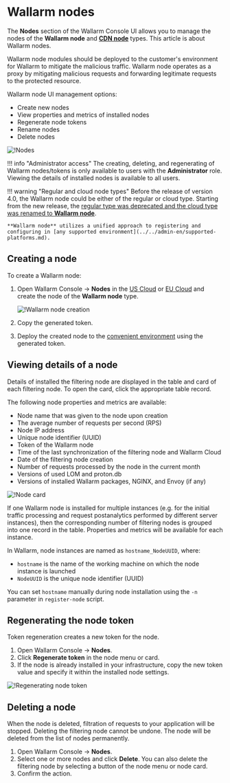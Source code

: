 # Wallarm nodes

The **Nodes** section of the Wallarm Console UI allows you to manage the nodes of the **Wallarm node** and [**CDN node**](cdn-node.md) types. This article is about Wallarm nodes.

Wallarm node modules should be deployed to the customer's environment for Wallarm to mitigate the malicious traffic. Wallarm node operates as a proxy by mitigating malicious requests and forwarding legitimate requests to the protected resource.

Wallarm node UI management options:

* Create new nodes
* View properties and metrics of installed nodes
* Regenerate node tokens
* Rename nodes
* Delete nodes

![!Nodes](../../images/user-guides/nodes/table-nodes.png)

!!! info "Administrator access"
    The creating, deleting, and regenerating of Wallarm nodes/tokens is only available to users with the **Administrator** role. Viewing the details of installed nodes is available to all users.

!!! warning "Regular and cloud node types"
    Before the release of version 4.0, the Wallarm node could be either of the regular or cloud type. Starting from the new release, the [regular type was deprecated and the cloud type was renamed to **Wallarm node**](/4.0/updating-migrating/what-is-new/#unified-registration-of-nodes-in-the-wallarm-cloud-by-tokens).

    **Wallarm node** utilizes a unified approach to registering and configuring in [any supported environment](../../admin-en/supported-platforms.md).

## Creating a node

To create a Wallarm node:

1. Open Wallarm Console → **Nodes** in the [US Cloud](https://us1.my.wallarm.com/nodes) or [EU Cloud](https://my.wallarm.com/nodes) and create the node of the **Wallarm node** type.

    ![!Wallarm node creation](../../images/user-guides/nodes/create-cloud-node.png)
1. Copy the generated token.
1. Deploy the created node to the [convenient environment](../../admin-en/supported-platforms.md) using the generated token.

## Viewing details of a node

Details of installed the filtering node are displayed in the table and card of each filtering node. To open the card, click the appropriate table record.

The following node properties and metrics are available:

* Node name that was given to the node upon creation
* The average number of requests per second (RPS)
* Node IP address
* Unique node identifier (UUID)
* Token of the Wallarm node
* Time of the last synchronization of the filtering node and Wallarm Cloud
* Date of the filtering node creation
* Number of requests processed by the node in the current month
* Versions of used LOM and proton.db
* Versions of installed Wallarm packages, NGINX, and Envoy (if any)

![!Node card](../../images/user-guides/nodes/view-wallarm-node.png)

If one Wallarm node is installed for multiple instances (e.g. for the initial traffic processing and request postanalytics performed by different server instances), then the corresponding number of filtering nodes is grouped into one record in the table. Properties and metrics will be available for each instance.

In Wallarm, node instances are named as `hostname_NodeUUID`, where: 

* `hostname` is the name of the working machine on which the node instance is launched
* `NodeUUID` is the unique node identifier (UUID)

You can set `hostname` manually during node installation using the `-n` parameter in `register-node` script.

## Regenerating the node token

Token regeneration creates a new token for the node. 

1. Open Wallarm Console → **Nodes**.
2. Click **Regenerate token** in the node menu or card.
3. If the node is already installed in your infrastructure, copy the new token value and specify it within the installed node settings.

![!Regenerating node token](../../images/user-guides/nodes/generate-new-token.png)

## Deleting a node

When the node is deleted, filtration of requests to your application will be stopped. Deleting the filtering node cannot be undone. The node will be deleted from the list of nodes permanently.

1. Open Wallarm Console → **Nodes**.
2. Select one or more nodes and click **Delete**. You can also delete the filtering node by selecting a button of the node menu or node card.
3. Confirm the action.
